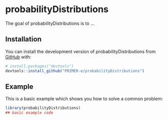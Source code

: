 
# probabilityDistributions

<!-- badges: start -->
<!-- badges: end -->

The goal of probabilityDistributions is to ...

## Installation

You can install the development version of probabilityDistributions from [GitHub](https://github.com/) with:

``` r
# install.packages("devtools")
devtools::install_github("PRIMER-e/probabilityDistributions")
```

## Example

This is a basic example which shows you how to solve a common problem:

``` r
library(probabilityDistributions)
## basic example code
```

